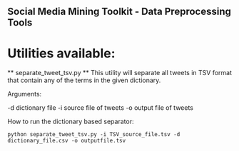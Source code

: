 ## Social Media Mining Toolkit - Data Preprocessing Tools

# Utilities available:

** separate_tweet_tsv.py ** This utility will separate all tweets in TSV format that contain any of the terms in the given dictionary.

Arguments: 

-d dictionary file
-i source file of tweets
-o output file of tweets

How to run the dictionary based separator:
```
python separate_tweet_tsv.py -i TSV_source_file.tsv -d dictionary_file.csv -o outputfile.tsv
```
